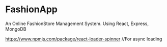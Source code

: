 # FashionApp
An Online FashionStore Management System. Using React, Express, MongoDB

https://www.npmjs.com/package/react-loader-spinner //For async loading